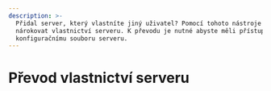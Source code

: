 ```yaml
---
description: >-
  Přidal server, který vlastníte jiný uživatel? Pomocí tohoto nástroje je možné
  nárokovat vlastnictví serveru. K převodu je nutné abyste měli přístup ke
  konfiguračnímu souboru serveru.
---
```


# Převod vlastnictví serveru

